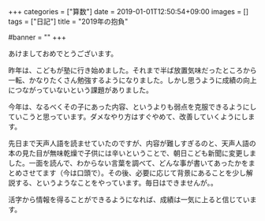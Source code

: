 +++
categories = ["算数"]
date = 2019-01-01T12:50:54+09:00
images = []
tags = ["日記"]
title = "2019年の抱負"

#banner = ""
+++

あけましておめでとうございます。

昨年は、こどもが塾に行き始めました。それまで半ば放置気味だったところから一転、かなりたくさん勉強するようになりました。しかし思うように成績の向上につながっていないという課題がありました。

今年は、なるべくその子にあった内容、というよりも弱点を克服できるようにしていこうと思っています。ダメなやり方はすぐやめて、改善していくようにします。

先日まで天声人語を読ませていたのですが、内容が難しすぎるのと、天声人語の本の見た目が無味乾燥で子供には辛いということで、朝日こども新聞に変更しました。一面を読んで、わからない言葉を調べて、どんな事が書いてあったかをまとめさせてます（今は口頭で）。その後、必要に応じて背景にあることを少し解説する、というようなことをやっています。毎日はできませんが。。

活字から情報を得ることができるようになれば、成績は一気に上ると信じています。